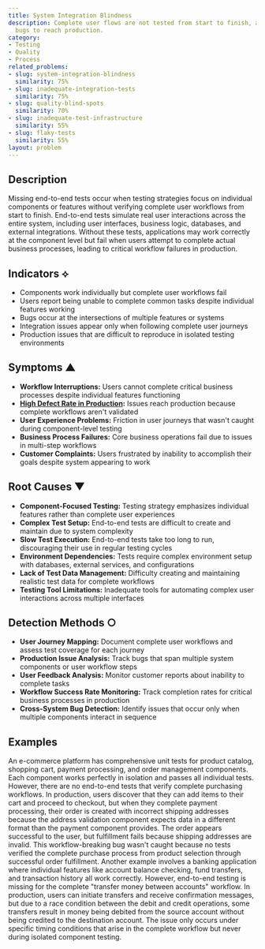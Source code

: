 ```yaml
---
title: System Integration Blindness
description: Complete user flows are not tested from start to finish, allowing workflow-breaking
  bugs to reach production.
category:
- Testing
- Quality
- Process
related_problems:
- slug: system-integration-blindness
  similarity: 75%
- slug: inadequate-integration-tests
  similarity: 75%
- slug: quality-blind-spots
  similarity: 70%
- slug: inadequate-test-infrastructure
  similarity: 55%
- slug: flaky-tests
  similarity: 55%
layout: problem
---
```


## Description

Missing end-to-end tests occur when testing strategies focus on individual components or features without verifying complete user workflows from start to finish. End-to-end tests simulate real user interactions across the entire system, including user interfaces, business logic, databases, and external integrations. Without these tests, applications may work correctly at the component level but fail when users attempt to complete actual business processes, leading to critical workflow failures in production.

## Indicators ⟡
- Components work individually but complete user workflows fail
- Users report being unable to complete common tasks despite individual features working
- Bugs occur at the intersections of multiple features or systems
- Integration issues appear only when following complete user journeys
- Production issues that are difficult to reproduce in isolated testing environments

## Symptoms ▲
- **Workflow Interruptions:** Users cannot complete critical business processes despite individual features functioning
- **[High Defect Rate in Production](high-defect-rate-in-production.md):** Issues reach production because complete workflows aren't validated
- **User Experience Problems:** Friction in user journeys that wasn't caught during component-level testing
- **Business Process Failures:** Core business operations fail due to issues in multi-step workflows
- **Customer Complaints:** Users frustrated by inability to accomplish their goals despite system appearing to work

## Root Causes ▼
- **Component-Focused Testing:** Testing strategy emphasizes individual features rather than complete user experiences
- **Complex Test Setup:** End-to-end tests are difficult to create and maintain due to system complexity
- **Slow Test Execution:** End-to-end tests take too long to run, discouraging their use in regular testing cycles
- **Environment Dependencies:** Tests require complex environment setup with databases, external services, and configurations
- **Lack of Test Data Management:** Difficulty creating and maintaining realistic test data for complete workflows
- **Testing Tool Limitations:** Inadequate tools for automating complex user interactions across multiple interfaces

## Detection Methods ○
- **User Journey Mapping:** Document complete user workflows and assess test coverage for each journey
- **Production Issue Analysis:** Track bugs that span multiple system components or user workflow steps
- **User Feedback Analysis:** Monitor customer reports about inability to complete tasks
- **Workflow Success Rate Monitoring:** Track completion rates for critical business processes in production
- **Cross-System Bug Detection:** Identify issues that occur only when multiple components interact in sequence

## Examples

An e-commerce platform has comprehensive unit tests for product catalog, shopping cart, payment processing, and order management components. Each component works perfectly in isolation and passes all individual tests. However, there are no end-to-end tests that verify complete purchasing workflows. In production, users discover that they can add items to their cart and proceed to checkout, but when they complete payment processing, their order is created with incorrect shipping addresses because the address validation component expects data in a different format than the payment component provides. The order appears successful to the user, but fulfillment fails because shipping addresses are invalid. This workflow-breaking bug wasn't caught because no tests verified the complete purchase process from product selection through successful order fulfillment. Another example involves a banking application where individual features like account balance checking, fund transfers, and transaction history all work correctly. However, end-to-end testing is missing for the complete "transfer money between accounts" workflow. In production, users can initiate transfers and receive confirmation messages, but due to a race condition between the debit and credit operations, some transfers result in money being debited from the source account without being credited to the destination account. The issue only occurs under specific timing conditions that arise in the complete workflow but never during isolated component testing.